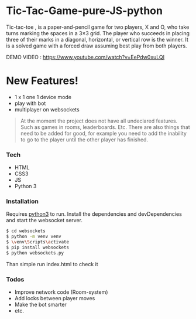 # Tic-Tac-Game-pure-JS-python

Tic-tac-toe , is a paper-and-pencil game for two players, X and O, who take turns marking the spaces in a 3×3 grid. The player who succeeds in placing three of their marks in a diagonal, horizontal, or vertical row is the winner. It is a solved game with a forced draw assuming best play from both players. 


DEMO VIDEO : https://www.youtube.com/watch?v=EePdw0xuLQI

# New Features!

  - 1 x 1 one 1 device mode
  - play with bot
  - multiplayer on websockets





>At the moment the project does not have all undeclared features. 
Such as games in rooms, leaderboards. Etc.
There are also things that need to be added for good, for example
you need to add the inability to go to the player until the other player has finished.


### Tech

* HTML
* CSS3
* JS 
* Python 3

### Installation

Requires [python3](https://www.python.org/downloads/) to run.
Install the dependencies and devDependencies and start the websocket server.
```sh
$ cd websockets
$ python -m venv venv
$ \venv\Scripts\activate
$ pip install websockets
$ python websockets.py
```

Than simple run index.html to check it

### Todos
 - Improve network code (Room-system)
 - Add locks between player moves
 - Make the bot smarter
 - etc.

